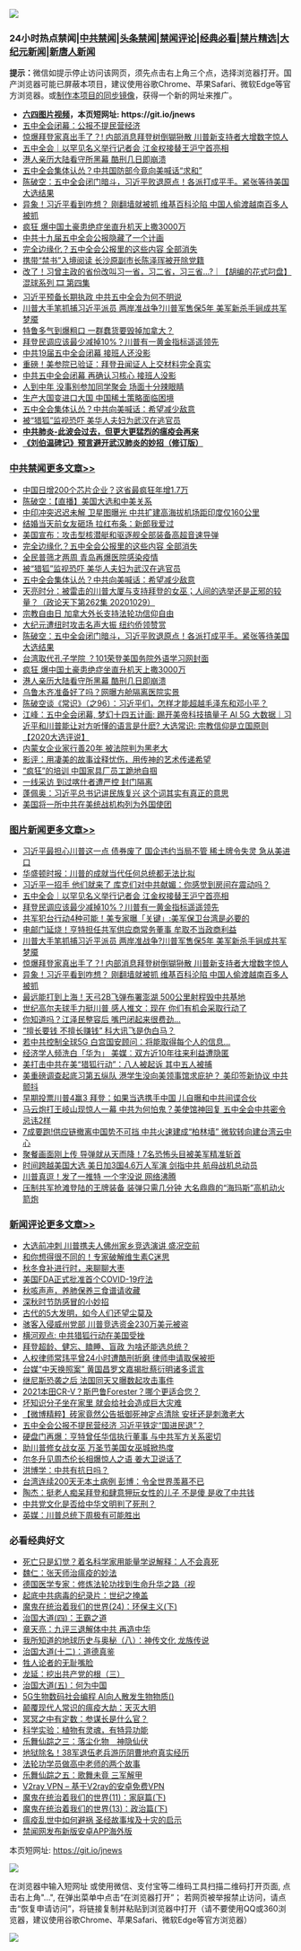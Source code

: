 ![](https://raw.githubusercontent.com/fqnews/bnews/master/64photo/fqnews-qr.jpg)

<div id="tt">
<h3>24小时热点禁闻|<a href="#%E4%B8%AD%E5%85%B1%E7%A6%81%E9%97%BB%E6%9B%B4%E5%A4%9A%E6%96%87%E7%AB%A0">中共禁闻</a>|<a href="#%E5%9B%BE%E7%89%87%E6%96%B0%E9%97%BB%E6%9B%B4%E5%A4%9A%E6%96%87%E7%AB%A0">头条禁闻</a>|<a href="#%E6%96%B0%E9%97%BB%E8%AF%84%E8%AE%BA%E6%9B%B4%E5%A4%9A%E6%96%87%E7%AB%A0">禁闻评论|<a href="#%E5%BF%85%E7%9C%8B%E7%BB%8F%E5%85%B8%E5%A5%BD%E6%96%87">经典必看|<a href="/video.md#%E7%A6%81%E7%89%87%E7%B2%BE%E9%80%89">禁片精选</a>|<a href="https://github.com/fqnews/djy/blob/master/gb/nf1351518.md#1">大纪元新闻</a>|<a href="https://github.com/fqnews/ntdtv/blob/master/gb/prog204.md#1">新唐人新闻</a></h3>
<div><b>提示：</b>微信如提示停止访问该网页，须先点击右上角三个点，选择浏览器打开。国产浏览器可能已屏蔽本项目，建议使用谷歌Chrome、苹果Safari、微软Edge等官方浏览器。或<a href="https://github.com/fqnews/bnews/blob/master/%E5%88%B6%E4%BD%9Cgit%E7%A6%81%E9%97%BB%E9%95%9C%E5%83%8F.md">制作本项目的同步镜像</a>，获得一个新的网址来推广。</div>
<ul>
<li><b><a href="http://d1.bdrive.tk/64.mp4" target="_blank">六四图片视频</a>，本页短网址: https://git.io/jnews</b></li>
<li><a href="/headline/20201029/1422359.md">五中全会闭幕：公报不提民营经济</a></li>
<li><a href="/topimagenews/20201029/1422443.md">惊爆拜登家真出手了？! 内部消息拜登树倒猢狲散 川普新支持者大增数字惊人</a></li>
<li><a href="/topimagenews/20201030/1422777.md">五中全会｜以罕见名义举行记者会 江金权接替王沪宁首亮相</a></li>
<li><a href="/cbnews/20201030/1422526.md">港人亲历大陆看守所黑幕 酷刑几日即崩溃</a></li>
<li><a href="/comments/20201029/1422432.md">五中全会集体认怂？中共国防部今竟向美喊话“求和”</a></li>
<li><a href="/cbnews/20201030/1422580.md">陈破空：五中全会闭门暗斗，习近平败退原点！各派打成平手。紧张等待美国大选结果</a></li>
<li><a href="/topimagenews/20201029/1422425.md">异象！习近平看到咋想？ 刚翻墙就被抓 维基百科沦陷 中国人偷渡越南百多人被抓</a></li>
<li><a href="/cbnews/20201030/1422527.md">疯狂 爆中国土豪患绝症坐直升机天上撒3000万</a></li>
<li><a href="/bannedvideo/20201030/1422581.md">中共十九届五中全会公报隐藏了一个计画</a></li>
<li><a href="/cbnews/20201030/1422796.md">完全边缘化？五中全会公报里的这些内容 全部消失</a></li>
<li><a href="/cnnews/20201030/1422518.md">携带“禁书”入境阅读 长沙原副市长陈泽珲被开除党籍</a></li>
<li><a href="/bannedvideo/20201030/1422655.md">改了！习曾主政的省份改叫习一省，习二省，习三省...?｜【胡编的花式叼盘】 混球系列 🎞 第四集</a></li>
<li><a href="/headline/20201030/1422613.md">习近平预备长期执政 中共五中全会为何不明说</a></li>
<li><a href="/topimagenews/20201030/1422482.md">川普大手笔抓捕习近平派员 两岸准战争?川普军售保5年 美军新杀手锏成共军梦魇</a></li>
<li><a href="/cnnews/20201030/1422519.md">特鲁多气到爆粗口 一群蠢货要毁掉加拿大？</a></li>
<li><a href="/topimagenews/20201030/1422658.md">拜登民调应该最少减掉10%？川普有一黄金指标遥遥领先</a></li>
<li><a href="/headline/20201029/1422375.md">中共19届五中全会闭幕 接班人还没影</a></li>
<li><a href="/comments/20201030/1422449.md">重磅！美参院已验证：拜登丑闻证人上交材料完全真实</a></li>
<li><a href="/comments/20201029/1422380.md">中共五中全会闭幕 再确认习核心 接班人没影</a></li>
<li><a href="/funmedia/20201030/1422544.md">人到中年 没事别参加同学聚会 场面十分辣眼睛</a></li>
<li><a href="/ssgc/20201030/1422551.md">生产大国变进口大国 中国稀土策略面临困境</a></li>
<li><a href="/cbnews/20201030/1422729.md">五中全会集体认怂？中共向美喊话：希望减少敌意</a></li>
<li><a href="/cbnews/20201030/1422754.md">被“猎狐”监视恐吓 美华人夫妇为武汉在逃官员</a></li>
<li><b><a href="/comments/20200211/1275071.md" target="_blank">中共肺炎-此波会过去，但更大更猛烈的瘟疫会再来</a></b></li>
<li><b><a href="/comments/20200207/1272816.md" target="_blank">《刘伯温碑记》预言避开武汉肺炎的妙招（修订版）</a></b></li>
</ul>
</div>

<div class="catlist">
<h3><a href="/cbnews/" target="_blank">中共禁闻</a><span><a href="/cbnews/" target="_blank" rel="nofollow">更多文章>></a></span></h3>
<ul>
<li><a href="/cbnews/20201030/1422902.md" target="_blank">中国日增200个芯片企业？这省最疯狂年增1.7万</a></li>
<li><a href="/cbnews/20201030/1422875.md" target="_blank">陈破空：【直播】美国大选和中美关系</a></li>
<li><a href="/cbnews/20201030/1422849.md" target="_blank">中印冲突迟迟未解 卫星图曝光 中共扩建高海拔机场距印度仅160公里</a></li>
<li><a href="/cbnews/20201030/1422848.md" target="_blank">结婚当天前女友砸场 拉红布条：新郎我爱过</a></li>
<li><a href="/cbnews/20201030/1422797.md" target="_blank">美国宣布：攻击型核潜艇和驱逐舰全部装备高超音速导弹</a></li>
<li><a href="/cbnews/20201030/1422796.md" target="_blank">完全边缘化？五中全会公报里的这些内容 全部消失</a></li>
<li><a href="/cbnews/20201030/1422770.md" target="_blank">全民普筛才两周 青岛再爆医院感染疫情</a></li>
<li><a href="/cbnews/20201030/1422754.md" target="_blank">被“猎狐”监视恐吓 美华人夫妇为武汉在逃官员</a></li>
<li><a href="/cbnews/20201030/1422729.md" target="_blank">五中全会集体认怂？中共向美喊话：希望减少敌意</a></li>
<li><a href="/cbnews/20201030/1422713.md" target="_blank">天亮时分：被雷击的川普大厦与支持拜登的女巫；人间的选举还是正邪的较量？（政论天下第262集 20201029）</a></li>
<li><a href="/cbnews/20201030/1422342.md" target="_blank">宗教自由日 加拿大外长支持法轮功信仰自由</a></li>
<li><a href="/cbnews/20201030/1422367.md" target="_blank">大纪元遭纽时攻击名声大振 纽约侨领赞赏</a></li>
<li><a href="/cbnews/20201030/1422580.md" target="_blank">陈破空：五中全会闭门暗斗，习近平败退原点！各派打成平手。紧张等待美国大选结果</a></li>
<li><a href="/cbnews/20201030/1422528.md" target="_blank">台湾取代孔子学院 ？101荣登美国务院外语学习网封面</a></li>
<li><a href="/cbnews/20201030/1422527.md" target="_blank">疯狂 爆中国土豪患绝症坐直升机天上撒3000万</a></li>
<li><a href="/cbnews/20201030/1422526.md" target="_blank">港人亲历大陆看守所黑幕 酷刑几日即崩溃</a></li>
<li><a href="/cbnews/20201030/1422511.md" target="_blank">乌鲁木齐准备好了吗？网曝方舱隔离医院实景</a></li>
<li><a href="/cbnews/20201030/1422480.md" target="_blank">陈破空谈《常识》（之96）：习近平们，怎样才能超越毛泽东和邓小平？</a></li>
<li><a href="/cbnews/20201029/1422424.md" target="_blank">江峰：五中全会闭幕, 梦幻十四五计画: 踢开美帝科技搞量子 AI 5G 大数据｜习近平和川普能让对方听懂的语言是什麽? 大选常识: 宗教信仰是立国原则【2020大选评说】</a></li>
<li><a href="/cbnews/20201029/1422310.md" target="_blank">内蒙女企业家行善20年 被法院判为黑老大</a></li>
<li><a href="/cbnews/20201029/1422274.md" target="_blank">影评：用凄美的故事诠释忧伤，用传神的艺术传递希望</a></li>
<li><a href="/cbnews/20201029/1422277.md" target="_blank">&#8220;疯狂&#8221;的培训 中国家具厂员工跪地自掴</a></li>
<li><a href="/cbnews/20201029/1422216.md" target="_blank">一线采访 到过喀什者遭严控 封门隔离</a></li>
<li><a href="/cbnews/20201029/1422165.md" target="_blank">蓬佩奥：习近平总书记讲民族复兴 这个词其实有真正的意思</a></li>
<li><a href="/cbnews/20201029/1422164.md" target="_blank">美国将一所中共在美统战机构列为外国使团</a></li>

</ul>
</div>
<div class="catlist">
<h3><a href="/topimagenews/" target="_blank">图片新闻</a><span><a href="/topimagenews/" target="_blank" rel="nofollow">更多文章>></a></span></h3>
<ul>
<li><a href="/topimagenews/20201030/1422890.md" target="_blank">习近平最担心川普这一点 债券废了 国企违约当局不管 稀土牌令失灵 急从美进口</a></li>
<li><a href="/topimagenews/20201030/1422877.md" target="_blank">华盛顿时报：川普的成就当代任何总统都无法比拟</a></li>
<li><a href="/topimagenews/20201030/1422820.md" target="_blank">习近平一招手 他们就来了 库克们对中共献媚：你感觉到房间在震动吗？</a></li>
<li><a href="/topimagenews/20201030/1422777.md" target="_blank">五中全会｜以罕见名义举行记者会 江金权接替王沪宁首亮相</a></li>
<li><a href="/topimagenews/20201030/1422658.md" target="_blank">拜登民调应该最少减掉10%？川普有一黄金指标遥遥领先</a></li>
<li><a href="/topimagenews/20201030/1422657.md" target="_blank">共军犯台行动4种可能！美专家曝「关键」:美军保卫台湾是必要的</a></li>
<li><a href="/topimagenews/20201030/1422510.md" target="_blank">电邮门延烧！亨特担任共军供应商常务董事 牟取不当政商利益</a></li>
<li><a href="/topimagenews/20201030/1422482.md" target="_blank">川普大手笔抓捕习近平派员 两岸准战争?川普军售保5年 美军新杀手锏成共军梦魇</a></li>
<li><a href="/topimagenews/20201029/1422443.md" target="_blank">惊爆拜登家真出手了？! 内部消息拜登树倒猢狲散 川普新支持者大增数字惊人</a></li>
<li><a href="/topimagenews/20201029/1422425.md" target="_blank">异象！习近平看到咋想？ 刚翻墙就被抓 维基百科沦陷 中国人偷渡越南百多人被抓</a></li>
<li><a href="/topimagenews/20201029/1422258.md" target="_blank">最远能打到上海！天弓2B飞弹布署澎湖 500公里射程毁中共基地</a></li>
<li><a href="/topimagenews/20201029/1422215.md" target="_blank">世纪高尔夫球手力挺川普 感人推文：现在 你们有机会采取行动了</a></li>
<li><a href="/topimagenews/20201029/1422198.md" target="_blank">你知道吗？江泽民整容后 嘴巴闭起来很费劲&#8230;</a></li>
<li><a href="/topimagenews/20201029/1422138.md" target="_blank">“擅长要钱 不擅长赚钱” 科大讯飞是伪白马？</a></li>
<li><a href="/topimagenews/20201029/1422100.md" target="_blank">若中共控制全球5G 白宫国安顾问：将能取得每个人的信息&#8230;</a></li>
<li><a href="/topimagenews/20201029/1421983.md" target="_blank">经济学人频洗白「华为」 美媒︰双方近10年往来利益遭隐匿</a></li>
<li><a href="/topimagenews/20201029/1421973.md" target="_blank">美打击中共在美“猎狐行动”：八人被起诉 其中五人被捕</a></li>
<li><a href="/topimagenews/20201029/1421907.md" target="_blank">美重磅调查起底习第五纵队 港学生没向美领事馆求庇护？ 美印签新协议 中共颤抖</a></li>
<li><a href="/topimagenews/20201029/1421896.md" target="_blank">早期投票川普4赢3 拜登：如果当选携手中国 儿自曝和中共间谍合伙</a></li>
<li><a href="/topimagenews/20201028/1421820.md" target="_blank">马云炮打王岐山现惊人一幕 中共为何怕鬼？美使馆神回复 五中全会中共密令忌讳2样</a></li>
<li><a href="/topimagenews/20201028/1421733.md" target="_blank">7成要跑!供应链撤离中国势不可挡 中共火速建成“柏林墙” 微软转向建台湾云中心</a></li>
<li><a href="/topimagenews/20201028/1421679.md" target="_blank">聚餐画面刚上传 导弹就从天而降！7名恐怖头目被美军精准斩首</a></li>
<li><a href="/topimagenews/20201028/1421678.md" target="_blank">时间跨越美国大选 美日加3国4.6万人军演 剑指中共 航母战机总动员</a></li>
<li><a href="/topimagenews/20201028/1421638.md" target="_blank">川普真逗！发了一推特 一个字没说 网络沸腾</a></li>
<li><a href="/topimagenews/20201028/1421637.md" target="_blank">压制共军抢滩登陆的王牌装备 装弹只需几分钟 大名鼎鼎的“海玛斯”高机动火箭炮</a></li>

</ul>
</div>
<div class="catlist">
<h3><a href="/comments/" target="_blank">新闻评论</a><span><a href="/comments/" target="_blank" rel="nofollow">更多文章>></a></span></h3>
<ul>
<li><a href="/comments/20201030/1422910.md" target="_blank">大选前冲刺 川普携夫人佛州家乡竞选演讲 盛况空前</a></li>
<li><a href="/comments/20201030/1422831.md" target="_blank">和你想得很不同的！专家破解维生素C迷思</a></li>
<li><a href="/comments/20201030/1422830.md" target="_blank">秋冬食补进行时，来聊聊大枣</a></li>
<li><a href="/comments/20201030/1422829.md" target="_blank">美国FDA正式批准首个COVID-19疗法</a></li>
<li><a href="/comments/20201030/1422828.md" target="_blank">秋咳声声，养肺保养三食谱请收藏</a></li>
<li><a href="/comments/20201030/1422827.md" target="_blank">深秋时节防感冒的小妙招</a></li>
<li><a href="/comments/20201030/1422826.md" target="_blank">古代的5大发明，如今人们还望尘莫及</a></li>
<li><a href="/comments/20201030/1422815.md" target="_blank">骇客入侵威州党部 川普竞选资金230万美元被盗</a></li>
<li><a href="/comments/20201030/1422810.md" target="_blank">横河观点: 中共猎狐行动在美国受挫</a></li>
<li><a href="/comments/20201030/1422799.md" target="_blank">拜登超龄、健忘、瞌睡、盲政 为啥还能选总统？</a></li>
<li><a href="/comments/20201030/1422792.md" target="_blank">人权律师常玮平曾24小时遭酷刑折磨 律师申请取保被拒</a></li>
<li><a href="/comments/20201030/1422784.md" target="_blank">台媒“中天换照案” 黄国昌罗文嘉揭批蔡衍明诸多谎言</a></li>
<li><a href="/comments/20201030/1422780.md" target="_blank">继尼斯恐袭之后 法国同天又曝数起攻击事件</a></li>
<li><a href="/comments/20201030/1422757.md" target="_blank">2021本田CR-V？斯巴鲁Forester？哪个更适合您？</a></li>
<li><a href="/comments/20201030/1422734.md" target="_blank">坏知识分子坐在家里 就会给社会造成巨大灾难</a></li>
<li><a href="/comments/20201030/1422717.md" target="_blank">【微博精粹】砖家竟然公告抵御死神定点清除 安抚还是刺激老大</a></li>
<li><a href="/comments/20201030/1422707.md" target="_blank">五中全会公报不提民营经济 习近平铁定“国进民退”？</a></li>
<li><a href="/comments/20201030/1422706.md" target="_blank">硬盘门再爆：亨特曾任华信执行董事 与中共军方关系密切</a></li>
<li><a href="/comments/20201030/1422705.md" target="_blank">助川普修女战女巫 万圣节美国女巫城掀热度</a></li>
<li><a href="/comments/20201030/1422704.md" target="_blank">尔冬升见周杰伦长相爆惊人之语 姜大卫说话了</a></li>
<li><a href="/comments/20201030/1422694.md" target="_blank">洪博学：中共有抗日吗？</a></li>
<li><a href="/comments/20201030/1422669.md" target="_blank">台湾连续200天无本土病例 彭博：令全世界羡慕不已</a></li>
<li><a href="/comments/20201030/1422666.md" target="_blank">陶杰：挺老人痴呆拜登和肆意狎玩女性的儿子 不是傻 是收了中共钱</a></li>
<li><a href="/comments/20201030/1422656.md" target="_blank">中共党文化是否给中华文明判了死刑？</a></li>
<li><a href="/comments/20201030/1422653.md" target="_blank">英媒：川普总统下周极有可能胜出</a></li>

</ul>
</div>

<div class="catlist">
<h3>必看经典好文</h3>
<ul>
<li><a href="/comments/20200704/1355375.md" target="_blank">死亡只是幻觉？着名科学家用能量学说解释：人不会真死</a></li>
<li><a href="/comments/20200224/1282494.md" target="_blank">魏仁：张天师治瘟疫的妙法</a></li>
<li><a href="/comments/20200607/783186.md" target="_blank">德国医学专家：修炼法轮功找到生命升华之路（视</a></li>
<li><a href="/comments/20200702/1354076.md" target="_blank">起底中共病毒的纪录片：世纪之掩盖</a></li>
<li><a href="/cbnews/20180907/994846.md" target="_blank">魔鬼在统治着我们的世界(24)：环保主义(下)</a></li>
<li><a href="/cbnews/20180310/912637.md" target="_blank">治国大道(四)：王霸之道</a></li>
<li><a href="/comments/20131119/1029445.md" target="_blank">章天亮：九评三退解体中共 再造中华</a></li>
<li><a href="/topimagenews/20180225/905380.md" target="_blank">我所知道的地球历史与奥秘（八）：神传文化 龙族传说</a></li>
<li><a href="/cbnews/20180318/916241.md" target="_blank">治国大道(十二)：道德真鉴</a></li>
<li><a href="/comments/20200606/783250.md" target="_blank">牲人论者的无耻嘴脸</a></li>
<li><a href="/comments/20200929/1405201.md" target="_blank">龙延：挖出共产党的根（三）</a></li>
<li><a href="/cbnews/20180311/913065.md" target="_blank">治国大道(五)：何为中国</a></li>
<li><a href="/topimagenews/20200527/1335347.md" target="_blank">5G生物数码社会编程 AI向人散发生物物质()</a></li>
<li><a href="/comments/20200619/783185.md" target="_blank">颠覆现代人常识的瘟疫大劫：天灭大明</a></li>
<li><a href="/tculture/20200812/1378929.md" target="_blank">冥冥之中有定数：参谋长是什么官？</a></li>
<li><a href="/comments/20200605/783205.md" target="_blank">科学实验：植物有灵魂，有特异功能</a></li>
<li><a href="/tculture/20190101/1056889.md" target="_blank">乐舞仙踪之三：落尘化物　神隐仙伏</a></li>
<li><a href="/cbnews/20200531/1337381.md" target="_blank">地狱除名！38军退伍老兵游历阴曹地府真实经历</a></li>
<li><a href="/comments/20200629/1352533.md" target="_blank">法轮功学员做高中老师的两个故事</a></li>
<li><a href="/tculture/20170715/791820.md" target="_blank">乐舞仙踪之五：歌舞未竟 三军解甲</a></li>
<li><a href="/comments/20200112/1257608.md" target="_blank">V2ray VPN &#8211; 基于V2ray的安卓免费VPN</a></li>
<li><a href="/topimagenews/20180530/950691.md" target="_blank">魔鬼在统治着我们的世界(11)：家庭篇(下)</a></li>
<li><a href="/topimagenews/20180602/951960.md" target="_blank">魔鬼在统治着我们的世界(13)：政治篇(下)</a></li>
<li><a href="/comments/20200618/1346823.md" target="_blank">瘟疫乱世中如何避祸 圣经故事埃及十灾的启示</a></li>
<li><a href="/comments/20200627/783266.md" target="_blank">禁闻网发布新版安卓APP海外版</a></li>

</ul>
</div>

本页短网址: https://git.io/jnews

![](https://raw.githubusercontent.com/fqnews/bnews/master/64photo/fqnews-qr.jpg)

在浏览器中输入短网址 或使用微信、支付宝等二维码工具扫描二维码打开页面, 点击右上角"...", 在弹出菜单中点击“在浏览器打开”； 若网页被举报禁止访问，请点击“恢复申请访问”，将链接复制并粘贴到浏览器中打开（请不要使用QQ或360浏览器，建议使用谷歌Chrome、苹果Safari、微软Edge等官方浏览器）

![](https://raw.githubusercontent.com/fqnews/bnews/master/64photo/wx.jpg)